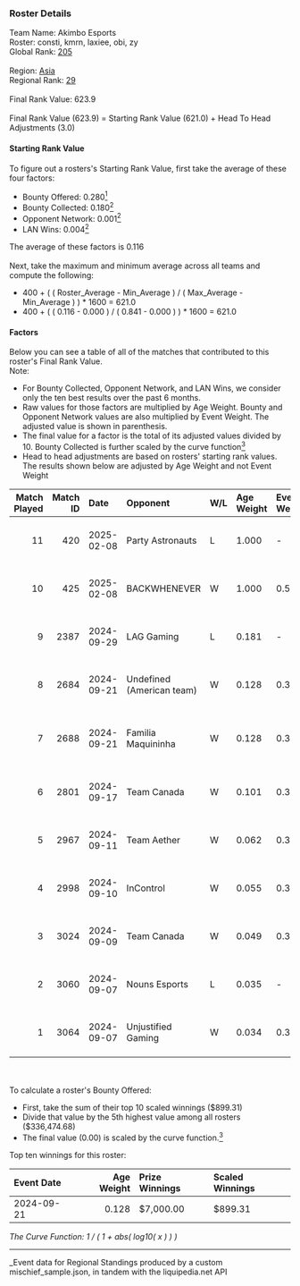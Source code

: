 ### Roster Details<br />
Team Name: Akimbo Esports<br />
Roster: consti, kmrn, laxiee, obi, zy<br />
Global Rank: [205](../../standings_global_2025_03_01.md)<br />
<br />
Region: [Asia]( ../../standings_asia_2025_03_01.md)<br />
Regional Rank: [29]( ../../standings_asia_2025_03_01.md)<br />
<br />
Final Rank Value:  623.9<br />
<br />
Final Rank Value (623.9) = Starting Rank Value (621.0) + Head To Head Adjustments (3.0)<br />

#### Starting Rank Value<br />
To figure out a rosters's Starting Rank Value, first take the average of these four factors:<br />
- Bounty Offered: 0.280[<sup>1</sup>](#table2)
- Bounty Collected: 0.180[<sup>2</sup>](#table1)
- Opponent Network: 0.001[<sup>2</sup>](#table1)
- LAN Wins: 0.004[<sup>2</sup>](#table1)

The average of these factors is 0.116<br />
<br />
Next, take the maximum and minimum average across all teams and compute the following:<br />
- 400 + ( ( Roster_Average - Min_Average ) / ( Max_Average - Min_Average ) ) * 1600 = 621.0
- 400 + ( ( 0.116 - 0.000 ) / ( 0.841 - 0.000 ) ) * 1600 = 621.0


#### Factors<br />
Below you can see a table of all of the matches that contributed to this roster's Final Rank Value.<br />
Note:<br />

- For Bounty Collected, Opponent Network, and LAN Wins, we consider only the ten best results over the past 6 months.
- Raw values for those factors are multiplied by Age Weight. Bounty and Opponent Network values are also multiplied by Event Weight. The adjusted value is shown in parenthesis.
- The final value for a factor is the total of its adjusted values divided by 10. Bounty Collected is further scaled by the curve function[<sup>3</sup>](#curveFunction)
- Head to head adjustments are based on rosters' starting rank values. The results shown below are adjusted by Age Weight and not Event Weight
<span id="table1"></span><br />


| Match Played | Match ID | Date       | Opponent                  | W/L | Age Weight | Event Weight | Bounty Collected | Opponent Network | LAN Wins  | H2H Adj. | Roster                        |
| -: | -: | :- | :- | :- | :- | :- | :- | :- | :- | -: | :- |
|           11 |      420 | 2025-02-08 | Party Astronauts          | L   | 1.000      | -            | -                | -                | -         |    -8.06 | consti, kmrn, laxiee, obi, zy |
|           10 |      425 | 2025-02-08 | BACKWHENEVER              | W   | 1.000      | 0.508        | 0.000 (0.000)    | 0.000 (0.000)    | 0 (0.000) |     6.75 | consti, kmrn, laxiee, obi, zy |
|            9 |     2387 | 2024-09-29 | LAG Gaming                | L   | 0.181      | -            | -                | -                | -         |    -3.02 | kmrn, laxiee, N2o, obi, zy    |
|            8 |     2684 | 2024-09-21 | Undefined (American team) | W   | 0.128      | 0.372        | 0.002 (0.000)    | 0.027 (0.001)    | 0 (0.000) |     1.96 | kmrn, laxiee, N2o, obi, zy    |
|            7 |     2688 | 2024-09-21 | Familia Maquininha        | W   | 0.128      | 0.371        | 0.003 (0.000)    | 0.133 (0.006)    | 0 (0.000) |     2.21 | kmrn, N2o, obi, taggy, zy     |
|            6 |     2801 | 2024-09-17 | Team Canada               | W   | 0.101      | 0.371        | 0.000 (0.000)    | 0.040 (0.001)    | 0 (0.000) |     1.21 | kmrn, laxiee, N2o, obi, zy    |
|            5 |     2967 | 2024-09-11 | Team Aether               | W   | 0.062      | 0.371        | 0.000 (0.000)    | 0.016 (0.000)    | 0 (0.000) |     0.59 | kmrn, laxiee, N2o, obi, zy    |
|            4 |     2998 | 2024-09-10 | InControl                 | W   | 0.055      | 0.372        | 0.001 (0.000)    | 0.075 (0.002)    | 0 (0.000) |     0.89 | kmrn, laxiee, N2o, obi, zy    |
|            3 |     3024 | 2024-09-09 | Team Canada               | W   | 0.049      | 0.372        | 0.000 (0.000)    | 0.040 (0.001)    | 0 (0.000) |     0.59 | kmrn, laxiee, N2o, obi, zy    |
|            2 |     3060 | 2024-09-07 | Nouns Esports             | L   | 0.035      | -            | -                | -                | -         |    -0.39 | kmrn, laxiee, N2o, obi, zy    |
|            1 |     3064 | 2024-09-07 | Unjustified Gaming        | W   | 0.034      | 0.333        | 0.000 (0.000)    | 0.000 (0.000)    | 1 (0.034) |     0.24 | kmrn, laxiee, N2o, obi, zy    |

<br />
<span id="table2"></span><br />
To calculate a roster's Bounty Offered:<br />

- First, take the sum of their top 10 scaled winnings ($899.31)
- Divide that value by the 5th highest value among all rosters ($336,474.68)
- The final value (0.00) is scaled by the curve function.[<sup>3</sup>](#curveFunction)

Top ten winnings for this roster:<br />

| Event Date | Age Weight | Prize Winnings | Scaled Winnings |
| :- | -: | :- | :- |
| 2024-09-21 |      0.128 | $7,000.00      | $899.31         |


<span id="curveFunction"></span>_The Curve Function: 1 / ( 1 + abs( log10( x ) ) )_<br />

---
_Event data for Regional Standings produced by a custom mischief_sample.json, in tandem with the liquipedia.net API<br />
